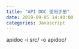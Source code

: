 ```yaml
---
title: "API DOC 使用手册"
date: 2019-09-05 14:40:00
categories: Javascript
---
```


apidoc -i src/ -o apidoc/